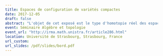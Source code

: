 ```yaml
---
title: Espaces de configuration de variétés compactes
date: 2017-12-05
draft: false
abstract: "L'objet de cet exposé est le type d'homotopie réel des espaces de configuration de variétés compactes simplement connexes, avec ou sans bord. Sous certaines conditions, nous donnons un modèle réel explicite de ces espaces de configuration et qui ne dépend que du type d'homotopie réel de la variété donnée. De plus, nous étudions l'action des opérades des petits disques sur les espaces de configuration, et nous démontrons que le modèle est compatible avec cet action. Dans le cas des variétés à bord, nous démontrons aussi que le modèle est compatible avec l'action des opérades Swiss-Cheese."
event: Séminaire Algèbre et topologie
event_url: "http://irma.math.unistra.fr/article286.html"
location: Université de Strasbourg, Strasbourg, France
url_custom:
url_slides: /pdf/slides/bord.pdf
---
```

